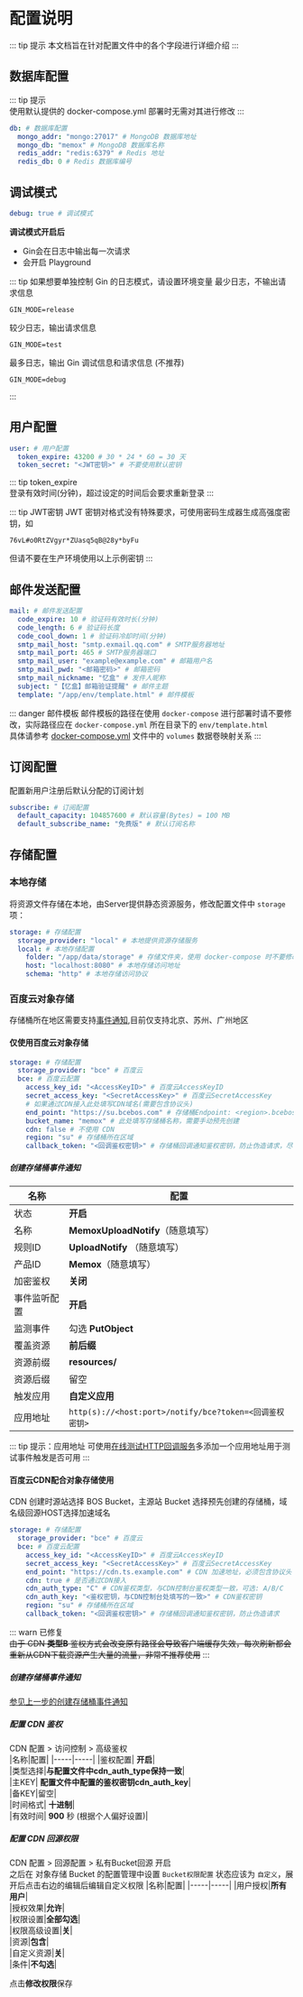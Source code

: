 # 配置说明

::: tip 提示
本文档旨在针对配置文件中的各个字段进行详细介绍
:::

## 数据库配置

::: tip 提示  
使用默认提供的 docker-compose.yml 部署时无需对其进行修改
:::

```yaml
db: # 数据库配置
  mongo_addr: "mongo:27017" # MongoDB 数据库地址
  mongo_db: "memox" # MongoDB 数据库名称
  redis_addr: "redis:6379" # Redis 地址
  redis_db: 0 # Redis 数据库编号
```

## 调试模式

```yaml
debug: true # 调试模式
```

**调试模式开启后**

- Gin会在日志中输出每一次请求
- 会开启 Playground

::: tip 如果想要单独控制 Gin 的日志模式，请设置环境变量
最少日志，不输出请求信息

```text
GIN_MODE=release
```

较少日志，输出请求信息

```text
GIN_MODE=test
```

最多日志，输出 Gin 调试信息和请求信息 (不推荐)

```text
GIN_MODE=debug
```

:::

## 用户配置

```yaml
user: # 用户配置
  token_expire: 43200 # 30 * 24 * 60 = 30 天
  token_secret: "<JWT密钥>" # 不要使用默认密钥
```

::: tip token_expire  
登录有效时间(分钟)，超过设定的时间后会要求重新登录
:::

::: tip JWT密钥
JWT 密钥对格式没有特殊要求，可使用密码生成器生成高强度密钥，如

```text
76vL#o0RtZVgyr*ZUasq5qB@28y*byFu
```

但请不要在生产环境使用以上示例密钥
:::

## 邮件发送配置

```yaml
mail: # 邮件发送配置
  code_expire: 10 # 验证码有效时长(分钟)
  code_length: 6 # 验证码长度
  code_cool_down: 1 # 验证码冷却时间(分钟)
  smtp_mail_host: "smtp.exmail.qq.com" # SMTP服务器地址
  smtp_mail_port: 465 # SMTP服务器端口
  smtp_mail_user: "example@example.com" # 邮箱用户名
  smtp_mail_pwd: "<邮箱密码>" # 邮箱密码
  smtp_mail_nickname: "忆盒" # 发件人昵称
  subject: "【忆盒】邮箱验证提醒" # 邮件主题
  template: "/app/env/template.html" # 邮件模板
```

::: danger 邮件模板
邮件模板的路径在使用 `docker-compose` 进行部署时请不要修改，实际路径应在 `docker-compose.yml`
所在目录下的 `env/template.html`  
具体请参考 [docker-compose.yml](https://github.com/MemoxApp/server/blob/main/docker-compose.yml) 文件中的 `volumes`
数据卷映射关系
:::

## 订阅配置

配置新用户注册后默认分配的订阅计划

```yaml
subscribe: # 订阅配置
  default_capacity: 104857600 # 默认容量(Bytes) = 100 MB
  default_subscribe_name: "免费版" # 默认订阅名称
```

## 存储配置

### 本地存储

将资源文件存储在本地，由Server提供静态资源服务，修改配置文件中 `storage` 项：

```yaml
storage: # 存储配置
  storage_provider: "local" # 本地提供资源存储服务
  local: # 本地存储配置
    folder: "/app/data/storage" # 存储文件夹，使用 docker-compose 时不要修改该项
    host: "localhost:8080" # 本地存储访问地址
    schema: "http" # 本地存储访问协议
```

### 百度云对象存储

存储桶所在地区需要支持[事件通知](https://cloud.baidu.com/doc/BOS/s/kjwvyr7st),目前仅支持北京、苏州、广州地区

#### 仅使用百度云对象存储

```yaml
storage: # 存储配置
  storage_provider: "bce" # 百度云
  bce: # 百度云配置
    access_key_id: "<AccessKeyID>" # 百度云AccessKeyID
    secret_access_key: "<SecretAccessKey>" # 百度云SecretAccessKey
    # 如果通过CDN接入此处填写CDN域名(需要包含协议头)
    end_point: "https://su.bcebos.com" # 存储桶Endpoint: <region>.bcebos.com，如需使用 https 协议请添加 https 协议头，如：https://<region>.bcebos.com
    bucket_name: "memox" # 此处填写存储桶名称，需要手动预先创建
    cdn: false # 不使用 CDN
    region: "su" # 存储桶所在区域
    callback_token: "<回调鉴权密钥>" # 存储桶回调通知鉴权密钥，防止伪造请求，尽可能只包含数字与字母避免影响URL参数的解析
```

##### 创建存储桶事件通知

| 名称     | 配置                                                |
|--------|---------------------------------------------------|
| 状态     | **开启**                                            |  
| 名称     | **MemoxUploadNotify**（随意填写）                       |
| 规则ID   | **UploadNotify** （随意填写）                           |
| 产品ID   | **Memox**（随意填写）                                   |
| 加密鉴权   | **关闭**                                            |
| 事件监听配置 | **开启**                                            |
| 监测事件   | 勾选 **PutObject**                                  |
| 覆盖资源   | **前后缀**                                           |
| 资源前缀   | **resources/**                                    |
| 资源后缀   | 留空                                                |
| 触发应用   | **自定义应用**                                         |
| 应用地址   | `http(s)://<host:port>/notify/bce?token=<回调鉴权密钥>` |

::: tip 提示：应用地址
可使用[在线测试HTTP回调服务](https://hooks.upyun.com)多添加一个应用地址用于测试事件触发是否可用
:::

#### 百度云CDN配合对象存储使用

CDN 创建时源站选择 BOS Bucket，主源站 Bucket 选择预先创建的存储桶，域名级回源HOST选择加速域名

```yaml
storage: # 存储配置
  storage_provider: "bce" # 百度云
  bce: # 百度云配置
    access_key_id: "<AccessKeyID>" # 百度云AccessKeyID
    secret_access_key: "<SecretAccessKey>" # 百度云SecretAccessKey
    end_point: "https://cdn.ts.example.com" # CDN 加速地址，必须包含协议头
    cdn: true # 是否通过CDN接入
    cdn_auth_type: "C" # CDN鉴权类型，与CDN控制台鉴权类型一致，可选: A/B/C
    cdn_auth_key: "<鉴权密钥，与CDN控制台处填写的一致>" # CDN鉴权密钥
    region: "su" # 存储桶所在区域
    callback_token: "<回调鉴权密钥>" # 存储桶回调通知鉴权密钥，防止伪造请求
```

::: warn 已修复  
~~由于 CDN **类型B**
鉴权方式会改变原有路径会导致客户端缓存失效，每次刷新都会重新从CDN下载资源产生大量的流量，非常不推荐使用~~
:::

##### 创建存储桶事件通知

[参见上一步的创建存储桶事件通知](#创建存储桶事件通知)

##### 配置 CDN 鉴权

CDN 配置 > 访问控制 > 高级鉴权  
|名称|配置|
|-----|-----|
|鉴权配置| **开启**|  
|类型选择|**与配置文件中cdn_auth_type保持一致**|  
|主KEY| **配置文件中配置的鉴权密钥cdn_auth_key**|  
|备KEY|留空|  
|时间格式| **十进制**|  
|有效时间| **900** 秒 (根据个人偏好设置)|

##### 配置 CDN 回源权限

CDN 配置 > 回源配置 > 私有Bucket回源 开启  
之后在 对象存储 Bucket 的配置管理中设置 `Bucket权限配置` 状态应该为 `自定义`，展开后点击右边的编辑后编辑自定义权限
|名称|配置|
|-----|-----|
|用户授权|**所有用户**|  
|授权效果|**允许**|  
|权限设置|**全部勾选**|  
|权限高级设置|**关**|  
|资源|**包含**|  
|自定义资源|**关**|  
|条件|**不勾选**|

点击**修改权限**保存